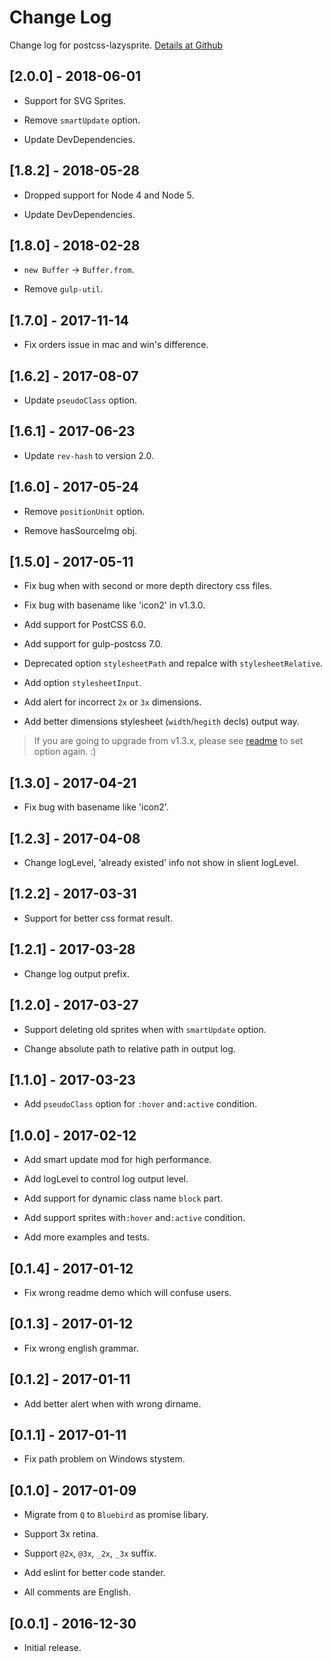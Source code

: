 
# Change Log

Change log for postcss-lazysprite. [Details at Github](https://github.com/Jeff2Ma/postcss-lazysprite)

## [2.0.0] - 2018-06-01

- Support for SVG Sprites.

- Remove `smartUpdate` option.

- Update DevDependencies.

## [1.8.2] - 2018-05-28

- Dropped support for Node 4 and Node 5.

- Update DevDependencies.

## [1.8.0] - 2018-02-28

- `new Buffer` -> `Buffer.from`.

- Remove `gulp-util`.

## [1.7.0] - 2017-11-14

- Fix orders issue in mac and win's difference.

## [1.6.2] - 2017-08-07

- Update `pseudoClass` option.

## [1.6.1] - 2017-06-23

- Update `rev-hash` to version 2.0.

## [1.6.0] - 2017-05-24

- Remove `positionUnit` option.

- Remove hasSourceImg obj.

## [1.5.0] - 2017-05-11

- Fix bug when with second or more depth directory css files.

- Fix bug with basename like 'icon2' in v1.3.0.

- Add support for PostCSS 6.0.

- Add support for gulp-postcss 7.0.

- Deprecated option `stylesheetPath` and repalce with `stylesheetRelative`.

- Add option `stylesheetInput`.

- Add alert for incorrect `2x` or `3x` dimensions.

- Add better dimensions stylesheet (`width`/`hegith` decls) output way.

> If you are going to upgrade from v1.3.x, please see [readme](README.md) to set option again. :)


## [1.3.0] - 2017-04-21

- Fix bug with basename like 'icon2'.

## [1.2.3] - 2017-04-08

- Change logLevel, 'already existed' info not show in slient logLevel.

## [1.2.2] - 2017-03-31

- Support for better css format result.

## [1.2.1] - 2017-03-28

- Change log output prefix.

## [1.2.0] - 2017-03-27

- Support deleting old sprites when with `smartUpdate` option.

- Change absolute path to relative path in output log.

## [1.1.0] - 2017-03-23

- Add `pseudoClass` option for `:hover` and`:active` condition.

## [1.0.0] - 2017-02-12

- Add smart update mod for high performance.

- Add logLevel to control log output level.

- Add support for dynamic class name `block` part.

- Add support sprites with`:hover` and`:active` condition.

- Add more examples and tests.

## [0.1.4] - 2017-01-12

- 	Fix wrong readme demo which will confuse users.

## [0.1.3] - 2017-01-12

- 	Fix wrong english grammar.

## [0.1.2] - 2017-01-11

- 	Add better alert when with wrong dirname.

## [0.1.1] - 2017-01-11

- 	Fix path problem on Windows stystem.

## [0.1.0] - 2017-01-09

- Migrate from `Q` to `Bluebird` as promise libary.

- Support 3x retina.

- Support `@2x`, `@3x`, `_2x`, `_3x` suffix.

- Add eslint for better code stander.

- All comments are English.

## [0.0.1] - 2016-12-30

- Initial release.
